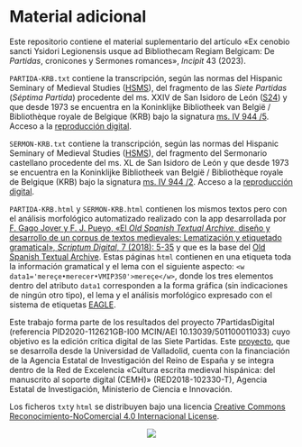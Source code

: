 # Material adicional

Este repositorio contiene el material suplementario del artículo «Ex cenobio sancti Ysidori Legionensis usque ad Bibliothecam Regiam Belgicam: De _Partidas_, cronicones y Sermones romances», _Incipit_ 43 (2023).

`PARTIDA-KRB.txt` contiene la transcripción, según las normas del Hispanic Seminary of Medieval Studies ([HSMS](http://www.hispanicseminary.org/manual-en.htm)), del fragmento de las _Siete Partidas_ (_Séptima Partida_) procedente del ms. XXIV de San Isidoro de León ([S24](https://7partidas.hypotheses.org/s24-el-fragmento-de-la-septima-partida-de-la-biblioteca-de-la-real-colegiata-de-san-isidoro-de-leon)) y que desde 1973 se encuentra en la Koninklijke Bibliotheek van België / Bibliothèque royale de Belgique (KRB) bajo la signatura [ms. IV 944 /5](https://opac.kbr.be/LIBRARY/doc/SYRACUSE/21611094). Acceso a la [reproducción digital](https://uurl.kbr.be/2082465).

`SERMON-KRB.txt` contiene la transcripción, según las normas del Hispanic Seminary of Medieval Studies ([HSMS](http://www.hispanicseminary.org/manual-en.htm)), del fragmento del Sermonario castellano procedente del ms. XL de San Isidoro de León y que desde 1973 se encuentra en la Koninklijke Bibliotheek van België / Bibliothèque royale de Belgique (KRB) bajo la signatura [ms. IV 944 /2](https://opac.kbr.be/LIBRARY/doc/SYRACUSE/21610811). Acceso a la [reproducción digital](https://uurl.kbr.be/2082811).

`PARTIDA-KRB.html` y `SERMON-KRB.html` contienen los mismos textos pero con el análisis morfológico automatizado realizado con la app desarrollada por [F. Gago Jover y F. J. Pueyo, «El _Old Spanish Textual Archive_, diseño y desarrollo de un corpus de textos medievales: Lematización y etiquetado gramatical», _Scriptum Digital_, 7 (2018): 5-35](http://www.scriptumdigital.org/documents/SD07_02-GAGO_JOVER_y_PUEYO_MENA.pdf) y que es la base del [Old Spanish Textual Archive](http://osta.oldspanishtextualarchive.org/). Estas páginas `html` contienen en una etiqueta <w> toda la información gramatical y el lema con el siguiente aspecto: `<w data1='mereçe•merecer•VMIP3S0'>mereçe</w>`, donde los tres elementos dentro del atributo `data1` corresponden a la forma gráfica (sin indicaciones de ningún otro tipo), el lema y el análisis morfológico expresado con el sistema de etiquetas [EAGLE](https://www.cs.upc.edu/~nlp/tools/parole-sp.html).
 

Este trabajo forma parte de los resultados del proyecto 7PartidasDigital (referencia PID2020-112621GB-I00 MCIN/AEI 10.13039/501100011033) cuyo objetivo es la edición crítica digital de las Siete Partidas. Este [proyecto](<https://7partidas.hypotheses.org/>), que se desarrolla desde la Universidad de Valladolid, cuenta con la financiación de la Agencia Estatal de Investigación del Reino de España y se integra dentro de la Red de Excelencia «Cultura escrita medieval hispánica: del manuscrito al soporte digital (CEMH)» (RED2018-102330-T), Agencia Estatal de Investigación, Ministerio de Ciencia e Innovación.

Los ficheros `txt`y `html` se distribuyen bajo una licencia [Creative Commons Reconocimiento-NoComercial 4.0 Internacional License](http://creativecommons.org/licenses/by-nc/4.0/).

<p align="center">
<img src=https://f-origin.hypotheses.org/wp-content/blogs.dir/3658/files/2015/06/EXPLICIT-7PARTIDAS-e1495528094806.png>
</p>
